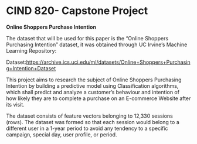 # CIND 820- Capstone Project
**Online Shoppers Purchase Intention**

The dataset that will be used for this paper is the “Online Shoppers Purchasing Intention” dataset, it was obtained through UC Irvine’s Machine Learning Repository:

Dataset:https://archive.ics.uci.edu/ml/datasets/Online+Shoppers+Purchasing+Intention+Dataset 

This project aims to research the subject of Online Shoppers Purchasing Intention by building a predictive model using Classification algorithms, which shall predict and analyze a customer’s behaviour and intention of how likely they are to complete a purchase on an E-commerce Website after its visit.

The dataset consists of feature vectors belonging to 12,330 sessions (rows). The dataset was formed so that each session would belong to a different user in a 1-year period to avoid any tendency to a specific campaign, special day, user profile, or period. 



